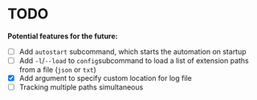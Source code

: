 # TODO

**Potential features for the future:**

- [ ] Add ``autostart`` subcommand, which starts the automation on startup
- [ ] Add ``-l``/``--load`` to ``config``subcommand to load a list of extension paths from a file (``json`` or ``txt``)
- [x] Add argument to specify custom location for log file
- [ ] Tracking multiple paths simultaneous
